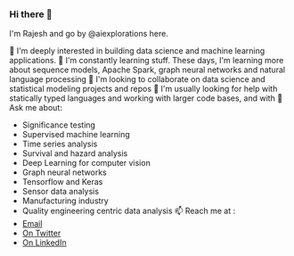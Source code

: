 ### Hi there 👋

I'm Rajesh and go by @aiexplorations here.

🔭 I'm deeply interested in building data science and machine learning applications.
🌱 I'm constantly learning stuff. These days, I'm learning more about sequence models, Apache Spark, graph neural networks and natural language processing
👯 I'm looking to collaborate on data science and statistical modeling projects and repos 
🤔 I'm usually looking for help with statically typed languages and working with larger code bases, and with 
💬 Ask me about: 
  - Significance testing
  - Supervised machine learning
  - Time series analysis
  - Survival and hazard analysis
  - Deep Learning for computer vision
  - Graph neural networks
  - Tensorflow and Keras
  - Sensor data analysis
  - Manufacturing industry
  - Quality engineering centric data analysis
📫 Reach me at :
  - [Email](mailto:rexplorations@gmail.com)
  - [On Twitter](https://twitter.com/aiexplorations)
  - [On LinkedIn](https://linkedin.com/in/rajeshrs)



<!--
**aiexplorations/aiexplorations** is a ✨ _special_ ✨ repository because its `README.md` (this file) appears on your GitHub profile.

Here are some ideas to get you started:

- 🔭 I’m currently working on ...
- 🌱 I’m currently learning ...
- 👯 I’m looking to collaborate on ...
- 🤔 I’m looking for help with ...
- 💬 Ask me about ...
- 📫 How to reach me: ...
- 😄 Pronouns: ...
- ⚡ Fun fact: ...
-->
